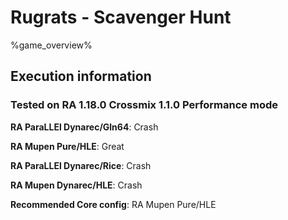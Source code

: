 # Rugrats - Scavenger Hunt 

%game_overview%

## Execution information

### Tested on RA 1.18.0 Crossmix 1.1.0 Performance mode

**RA ParaLLEl Dynarec/Gln64**: Crash

**RA Mupen Pure/HLE**: Great

**RA ParaLLEl Dynarec/Rice**: Crash

**RA Mupen Dynarec/HLE**: Crash

**Recommended Core config**: RA Mupen Pure/HLE